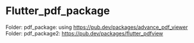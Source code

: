 # Flutter_pdf_package

Folder: pdf_package: using https://pub.dev/packages/advance_pdf_viewer<br>
Folder: pdf_package2: https://pub.dev/packages/flutter_pdfview
